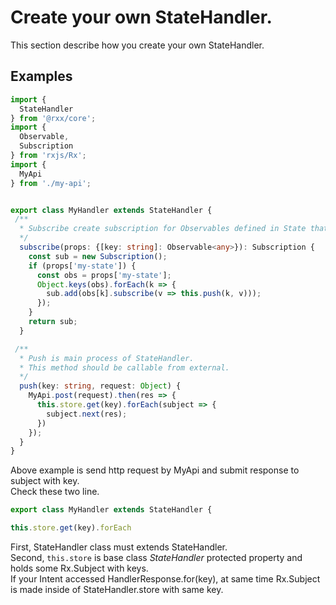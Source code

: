 # Create your own StateHandler.

This section describe how you create your own StateHandler.

## Examples

```typescript
import {
  StateHandler
} from '@rxx/core';
import {
  Observable,
  Subscription
} from 'rxjs/Rx';
import {
  MyApi
} from './my-api';


export class MyHandler extends StateHandler {
 /**
  * Subscribe create subscription for Observables defined in State that created in Store.
  */
  subscribe(props: {[key: string]: Observable<any>}): Subscription {
    const sub = new Subscription();
    if (props['my-state']) {
      const obs = props['my-state'];
      Object.keys(obs).forEach(k => {
        sub.add(obs[k].subscribe(v => this.push(k, v)));
      });
    }
    return sub;
  }

 /**
  * Push is main process of StateHandler.
  * This method should be callable from external.
  */
  push(key: string, request: Object) {
    MyApi.post(request).then(res => {
      this.store.get(key).forEach(subject => {
        subject.next(res);
      })
    });
  }
}
```

Above example is send http request by MyApi and submit response to subject with key.  
Check these two line.


```typescript
export class MyHandler extends StateHandler {
```

```typescript
this.store.get(key).forEach
```

First, StateHandler class must extends StateHandler.  
Second, `this.store` is base class _StateHandler_ protected property and holds some Rx.Subject with keys.  
If your Intent accessed HandlerResponse.for(key), at same time Rx.Subject is made inside of StateHandler.store with same key.
